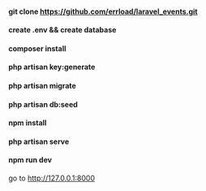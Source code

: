 #### git clone https://github.com/errload/laravel_events.git
#### create .env && create database
#### composer install
#### php artisan key:generate
#### php artisan migrate
#### php artisan db:seed
#### npm install
#### php artisan serve
#### npm run dev
go to http://127.0.0.1:8000
